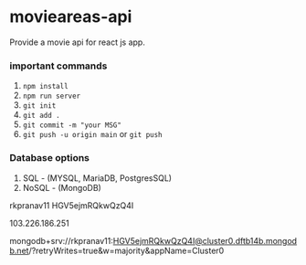 # movieareas-api

Provide a movie api for react js app.

### important commands

1. `npm install`
2. `npm run server`
4. `git init`
4. `git add .`
5. `git commit -m "your MSG"`
6. `git push -u origin main` or `git push`


### Database options

1. SQL - (MYSQL, MariaDB, PostgresSQL)
2. NoSQL - (MongoDB)


rkpranav11
HGV5ejmRQkwQzQ4I

103.226.186.251


mongodb+srv://rkpranav11:HGV5ejmRQkwQzQ4I@cluster0.dftb14b.mongodb.net/?retryWrites=true&w=majority&appName=Cluster0